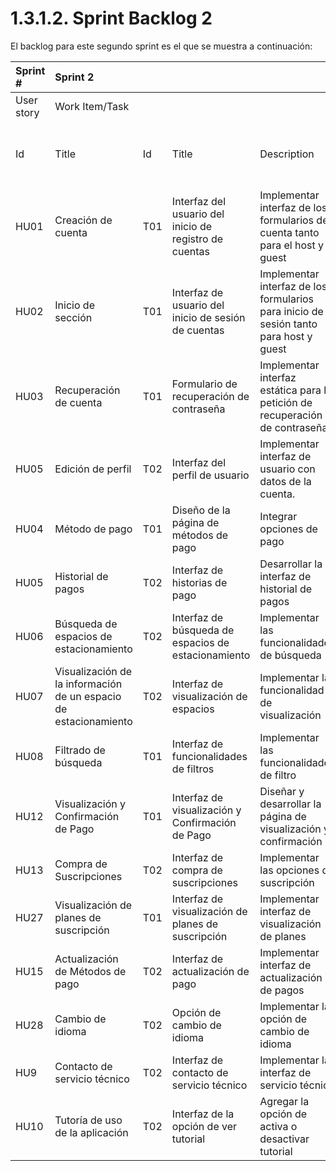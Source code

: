 # 1.3.1.2.	Sprint Backlog 2
El backlog para este segundo sprint es el que se muestra a continuación:


|Sprint #|Sprint 2 |||||||
| :- | :- | :- | :- | :- | :- | :- | :- |
|User story|Work Item/Task|||||||
|Id|Title|Id|Title|Description|<p>Estimation</p><p>(Hours)</p>|Assigned To|Status(To-do InProcess ToReview Done)|
|<p></p><p>HU01</p>|Creación de cuenta|T01|Interfaz del usuario del inicio de registro de cuentas |Implementar interfaz de los formularios de cuenta tanto para el host y guest|3|Antonella|Done|
|HU02|Inicio de sección |T01|Interfaz de usuario del inicio de sesión de cuentas|Implementar interfaz de los formularios para inicio de sesión tanto para host y guest |2|Antonella|Done|
|HU03|Recuperación de cuenta |T01|Formulario de recuperación de contraseña |Implementar interfaz estática para la petición de recuperación de contraseña  |2|Antonella|Done|
|HU05|Edición de perfil|T02|Interfaz del perfil de usuario |Implementar interfaz de usuario con datos de la cuenta.|2|Orlando|Done|
|HU04|Método de pago |T01|Diseño de la página de métodos de pago|Integrar opciones de pago|3|<p>Orlando</p><p></p>|Done|
|HU05|Historial de pagos|T02|Interfaz de historias de pago|Desarrollar la interfaz de historial de pagos|3|Orlando |Done|
|HU06|Búsqueda de espacios de estacionamiento |T02|Interfaz de búsqueda de espacios de estacionamiento |Implementar las funcionalidades de búsqueda |3|Orlando |Done|
|HU07|Visualización de la información de un espacio de estacionamiento |T02|Interfaz de visualización de espacios|Implementar la funcionalidad de visualización |3|Farid|Done|
|HU08|Filtrado de búsqueda |T01|Interfaz de funcionalidades de filtros |Implementar las funcionalidades de filtro |3|Farid|Done|
|HU12|Visualización y Confirmación de Pago|T01|Interfaz de visualización y Confirmación de Pago |Diseñar y desarrollar la página de visualización y confirmación |3|Farid|Done|
|HU13|Compra de Suscripciones|T02|Interfaz de compra de suscripciones|Implementar las opciones de suscripción |3|Louis|Done|
|HU27|Visualización de planes de suscripción |T01|Interfaz de visualización de planes de suscripción |Implementar interfaz de visualización de planes|3|Louis|Done|
|HU15|Actualización de Métodos de pago |T02|Interfaz de actualización de pago |Implementar interfaz de actualización de pagos |3|Louis|Done|
|HU28|Cambio de idioma|T02|Opción de cambio de idioma|Implementar la opción de cambio de idioma |2|Gustavo|Done|
|HU9|Contacto de servicio técnico |T02|Interfaz de contacto de servicio técnico|Implementar la interfaz de servicio técnico |3|Gustavo|Done|
|HU10|Tutoría de uso de la aplicación |T02|Interfaz de la opción de ver tutorial |Agregar la opción de activa o desactivar tutorial  |2|Gustavo|Done|


